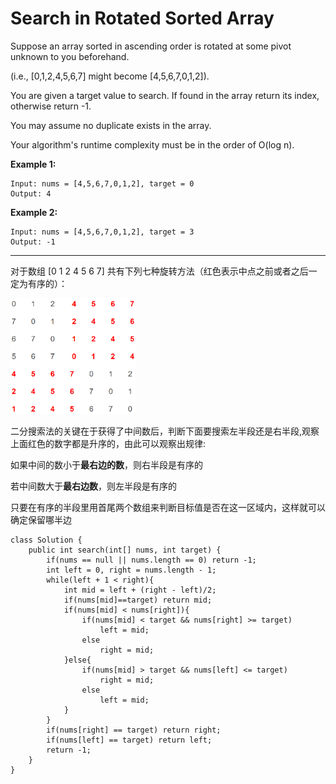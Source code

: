 # Search in Rotated Sorted Array

Suppose an array sorted in ascending order is rotated at some pivot unknown to you beforehand.

(i.e., [0,1,2,4,5,6,7] might become [4,5,6,7,0,1,2]).

You are given a target value to search. If found in the array return its index, otherwise return -1.

You may assume no duplicate exists in the array.

Your algorithm's runtime complexity must be in the order of O(log n).

**Example 1:**
```
Input: nums = [4,5,6,7,0,1,2], target = 0
Output: 4
```
**Example 2:**
```
Input: nums = [4,5,6,7,0,1,2], target = 3
Output: -1
```
---

对于数组 [0 1 2 4 5 6 7] 共有下列七种旋转方法（红色表示中点之前或者之后一定为有序的）：

<img src="/pictures/question_33.png" width="200">

二分搜索法的关键在于获得了中间数后，判断下面要搜索左半段还是右半段,观察上面红色的数字都是升序的，由此可以观察出规律:

如果中间的数小于**最右边的数**，则右半段是有序的

若中间数大于**最右边数**，则左半段是有序的

只要在有序的半段里用首尾两个数组来判断目标值是否在这一区域内，这样就可以确定保留哪半边
```
class Solution {
    public int search(int[] nums, int target) {
        if(nums == null || nums.length == 0) return -1;
        int left = 0, right = nums.length - 1;
        while(left + 1 < right){
            int mid = left + (right - left)/2;
            if(nums[mid]==target) return mid;
            if(nums[mid] < nums[right]){
                if(nums[mid] < target && nums[right] >= target)
                    left = mid;
                else
                    right = mid;
            }else{
                if(nums[mid] > target && nums[left] <= target)
                    right = mid;
                else
                    left = mid;
            }
        }
        if(nums[right] == target) return right;
        if(nums[left] == target) return left;
        return -1;
    }
}
```
